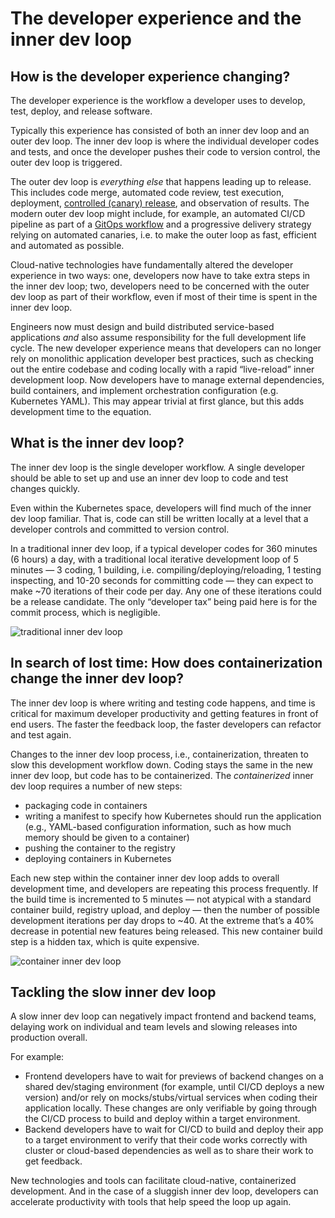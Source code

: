 # The developer experience and the inner dev loop

## How is the developer experience changing?

The developer experience is the workflow a developer uses to develop, test, deploy, and release software.

Typically this experience has consisted of both an inner dev loop and an outer dev loop. The inner dev loop is where the individual developer codes and tests, and once the developer pushes their code to version control, the outer dev loop is triggered.

The outer dev loop is _everything else_ that happens leading up to release. This includes code merge, automated code review, test execution, deployment, [controlled (canary) release](https://www.getambassador.io/docs/argo/latest/concepts/canary/), and observation of results. The modern outer dev loop might include, for example, an automated CI/CD pipeline as part of a [GitOps workflow](https://www.getambassador.io/docs/argo/latest/concepts/gitops/#what-is-gitops) and a progressive delivery strategy relying on automated canaries, i.e. to make the outer loop as fast, efficient and automated as possible.

Cloud-native technologies have fundamentally altered the developer experience in two ways: one, developers now have to take extra steps in the inner dev loop; two, developers need to be concerned with the outer dev loop as part of their workflow, even if most of their time is spent in the inner dev loop.

Engineers now must design and build distributed service-based applications _and_ also assume responsibility for the full development life cycle. The new developer experience means that developers can no longer rely on monolithic application developer best practices, such as checking out the entire codebase and coding locally with a rapid “live-reload” inner development loop. Now developers have to manage external dependencies, build containers, and implement orchestration configuration (e.g. Kubernetes YAML). This may appear trivial at first glance, but this adds development time to the equation.

## What is the inner dev loop?

The inner dev loop is the single developer workflow. A single developer should be able to set up and use an inner dev loop to code and test changes quickly.

Even within the Kubernetes space, developers will find much of the inner dev loop familiar. That is, code can still be written locally at a level that a developer controls and committed to version control.

In a traditional inner dev loop, if a typical developer codes for 360 minutes (6 hours) a day, with a traditional local iterative development loop of 5 minutes — 3 coding, 1 building, i.e. compiling/deploying/reloading, 1 testing inspecting, and 10-20 seconds for committing code — they can expect to make ~70 iterations of their code per day. Any one of these iterations could be a release candidate. The only “developer tax” being paid here is for the commit process, which is negligible.

![traditional inner dev loop](../images/trad-inner-dev-loop.png)

## In search of lost time: How does containerization change the inner dev loop?

The inner dev loop is where writing and testing code happens, and time is critical for maximum developer productivity and getting features in front of end users. The faster the feedback loop, the faster developers can refactor and test again.

Changes to the inner dev loop process, i.e., containerization, threaten to slow this development workflow down. Coding stays the same in the new inner dev loop, but code has to be containerized. The _containerized_ inner dev loop requires a number of new steps:

* packaging code in containers
* writing a manifest to specify how Kubernetes should run the application (e.g., YAML-based configuration information, such as how much memory should be given to a container)
* pushing the container to the registry
* deploying containers in Kubernetes

Each new step within the container inner dev loop adds to overall development time, and developers are repeating this process frequently. If the build time is incremented to 5 minutes — not atypical with a standard container build, registry upload, and deploy — then the number of possible development iterations per day drops to ~40. At the extreme that’s a 40% decrease in potential new features being released. This new container build step is a hidden tax, which is quite expensive.


![container inner dev loop](../images/container-inner-dev-loop.png)

## Tackling the slow inner dev loop

A slow inner dev loop can negatively impact frontend and backend teams, delaying work on individual and team levels and slowing releases into production overall.

For example:

* Frontend developers have to wait for previews of backend changes on a shared dev/staging environment (for example, until CI/CD deploys a new version) and/or rely on mocks/stubs/virtual services when coding their application locally. These changes are only verifiable by going through the CI/CD process to build and deploy within a target environment.
* Backend developers have to wait for CI/CD to build and deploy their app to a target environment to verify that their code works correctly with cluster or cloud-based dependencies as well as to share their work to get feedback.

New technologies and tools can facilitate cloud-native, containerized development. And in the case of a sluggish inner dev loop, developers can accelerate productivity with tools that help speed the loop up again.
